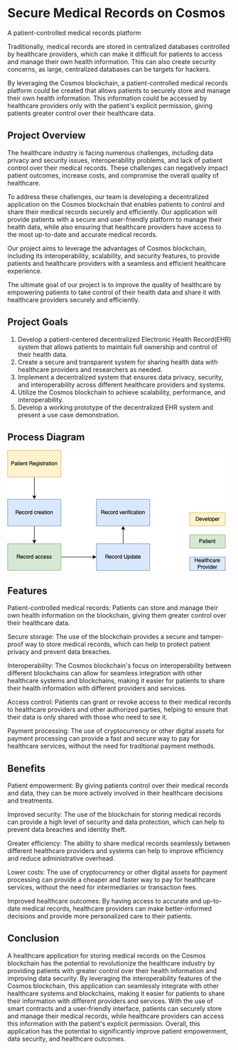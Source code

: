 # Secure Medical Records on Cosmos

A patient-controlled medical records platform

Traditionally, medical records are stored in centralized databases controlled by healthcare providers, which can make it difficult for patients to access and manage their own health information. This can also create security concerns, as large, centralized databases can be targets for hackers.

By leveraging the Cosmos blockchain, a patient-controlled medical records platform could be created that allows patients to securely store and manage their own health information. This information could be accessed by healthcare providers only with the patient's explicit permission, giving patients greater control over their healthcare data.

## Project Overview

The healthcare industry is facing numerous challenges, including data privacy and security issues, interoperability problems, and lack of patient control over their medical records. These challenges can negatively impact patient outcomes, increase costs, and compromise the overall quality of healthcare.

To address these challenges, our team is developing a decentralized application on the Cosmos blockchain that enables patients to control and share their medical records securely and efficiently. Our application will provide patients with a secure and user-friendly platform to manage their health data, while also ensuring that healthcare providers have access to the most up-to-date and accurate medical records.

Our project aims to leverage the advantages of Cosmos blockchain, including its interoperability, scalability, and security features, to provide patients and healthcare providers with a seamless and efficient healthcare experience.

The ultimate goal of our project is to improve the quality of healthcare by empowering patients to take control of their health data and share it with healthcare providers securely and efficiently.

## Project Goals

1. Develop a patient-centered decentralized Electronic Health Record(EHR) system that allows patients to maintain full ownership and control of their health data.
2. Create a secure and transparent system for sharing health data with healthcare providers and researchers as needed.
3. Implement a decentralized system that ensures data privacy, security, and interoperability across different healthcare providers and systems.
4. Utilize the Cosmos blockchain to achieve scalability, performance, and interoperability.
5. Develop a working prototype of the decentralized EHR system and present a use case demonstration.

## Process Diagram

![Flowchart-EHR](https://github.com/brijk20/Medical-Record-Storage-Cosmos/blob/09c0669a30c2e385fc43101f3deed4aa8b82a766/Flowchart-EHR.png)

## Features

Patient-controlled medical records: Patients can store and manage their own health information on the blockchain, giving them greater control over their healthcare data.

Secure storage: The use of the blockchain provides a secure and tamper-proof way to store medical records, which can help to protect patient privacy and prevent data breaches.

Interoperability: The Cosmos blockchain's focus on interoperability between different blockchains can allow for seamless integration with other healthcare systems and blockchains, making it easier for patients to share their health information with different providers and services.

Access control: Patients can grant or revoke access to their medical records to healthcare providers and other authorized parties, helping to ensure that their data is only shared with those who need to see it.

Payment processing: The use of cryptocurrency or other digital assets for payment processing can provide a fast and secure way to pay for healthcare services, without the need for traditional payment methods.


## Benefits

Patient empowerment: By giving patients control over their medical records and data, they can be more actively involved in their healthcare decisions and treatments.

Improved security: The use of the blockchain for storing medical records can provide a high level of security and data protection, which can help to prevent data breaches and identity theft.

Greater efficiency: The ability to share medical records seamlessly between different healthcare providers and systems can help to improve efficiency and reduce administrative overhead.

Lower costs: The use of cryptocurrency or other digital assets for payment processing can provide a cheaper and faster way to pay for healthcare services, without the need for intermediaries or transaction fees.

Improved healthcare outcomes: By having access to accurate and up-to-date medical records, healthcare providers can make better-informed decisions and provide more personalized care to their patients.

## Conclusion

A healthcare application for storing medical records on the Cosmos blockchain has the potential to revolutionize the healthcare industry by providing patients with greater control over their health information and improving data security. By leveraging the interoperability features of the Cosmos blockchain, this application can seamlessly integrate with other healthcare systems and blockchains, making it easier for patients to share their information with different providers and services. With the use of smart contracts and a user-friendly interface, patients can securely store and manage their medical records, while healthcare providers can access this information with the patient's explicit permission. Overall, this application has the potential to significantly improve patient empowerment, data security, and healthcare outcomes.
